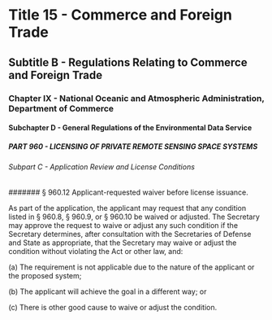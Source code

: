 
# Title 15 - Commerce and Foreign Trade
## Subtitle B - Regulations Relating to Commerce and Foreign Trade
### Chapter IX - National Oceanic and Atmospheric Administration, Department of Commerce
#### Subchapter D - General Regulations of the Environmental Data Service
##### PART 960 - LICENSING OF PRIVATE REMOTE SENSING SPACE SYSTEMS
###### Subpart C - Application Review and License Conditions
####### § 960.12 Applicant-requested waiver before license issuance.

As part of the application, the applicant may request that any condition listed in § 960.8, § 960.9, or § 960.10 be waived or adjusted. The Secretary may approve the request to waive or adjust any such condition if the Secretary determines, after consultation with the Secretaries of Defense and State as appropriate, that the Secretary may waive or adjust the condition without violating the Act or other law, and:

(a) The requirement is not applicable due to the nature of the applicant or the proposed system;

(b) The applicant will achieve the goal in a different way; or

(c) There is other good cause to waive or adjust the condition.
